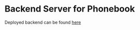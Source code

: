 # Backend Server for Phonebook

Deployed backend can be found [here](https://fathomless-earth-59211.herokuapp.com/api/persons)